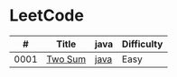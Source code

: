 # LeetCode

| #    | Title                                             | java                                    | Difficulty |
| ---- | ------------------------------------------------- | --------------------------------------- | ---------- |
| 0001 | [Two Sum](https://leetcode.com/problems/two-sum/) | [java](./src/0001-Two-Sum/two_sum.java) | Easy       |
